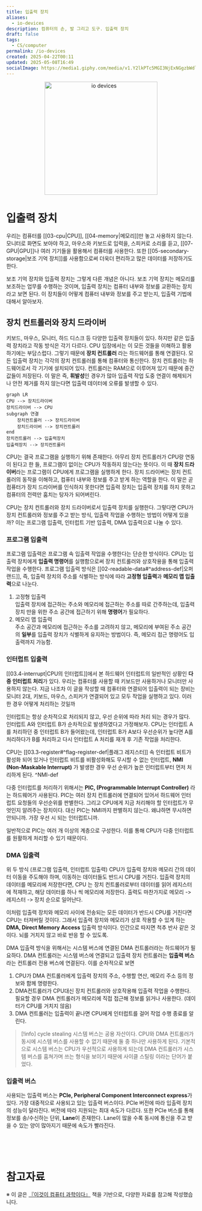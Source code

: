 ```yaml
---
title: 입출력 장치
aliases:
  - io-devices
description: 컴퓨터의 손, 발 그리고 도구. 입출력 장치
draft: false
tags:
  - CS/computer
permalink: /io-devices
created: 2025-04-22T00:11
updated: 2025-05-08T16:49
socialImage: https://media1.giphy.com/media/v1.Y2lkPTc5MGI3NjExNGgzbWdlcjQ4bThnajR1amRpemdnMmkyY3lveTV5c29qZ2F2ajlsMiZlcD12MV9pbnRlcm5hbF9naWZfYnlfaWQmY3Q9Zw/3o6nV0O3Df8yh9oGpq/giphy.gif
---
```

<p align="center">
  <img src="https://media1.giphy.com/media/v1.Y2lkPTc5MGI3NjExNGgzbWdlcjQ4bThnajR1amRpemdnMmkyY3lveTV5c29qZ2F2ajlsMiZlcD12MV9pbnRlcm5hbF9naWZfYnlfaWQmY3Q9Zw/3o6nV0O3Df8yh9oGpq/giphy.gif" alt="io devices" width="300">
</p>

# 입출력 장치

우리는 컴퓨터를 [[03-cpu|CPU]], [[04-memory|메모리]]만 놓고 사용하지 않는다. 모니터로 화면도 보아야 하고, 마우스와 키보드로 입력을, 스피커로 소리를 듣고, [[07-GPU|GPU]]나 여러 기기들을 활용해서 컴퓨터를 사용한다. 또한 [[05-secondary-storage|보조 기억 장치]]를 사용함으로써 더욱더 편리하고 많은 데이터를 저장하기도 한다. 

보조 기억 장치와 입출력 장치는 그렇게 다른 개념은 아니다. 보조 기억 장치는 메모리를 보조하는 업무를 수행하는 것이며, 입출력 장치는 컴퓨터 내부와 정보를 교환하는 장치라고 보면 된다.  이 장치들이 어떻게 컴퓨터 내부와 정보를 주고 받는지, 입출력 기법에 대해서 알아보자.

## 장치 컨트롤러와 장치 드라이버

키보드, 마우스, 모니터, 하드 디스크 등 다양한 입출력 장치들이 있다. 하지만 같은 입출력 장치라고 작동 방식은 각기 다르다. CPU 입장에서는 이 모든 것들을 이해하고 활용하기에는 부담스럽다. 그렇기 때문에 **장치 컨트롤러** 라는 하드웨어를 통해 연결된다. 모든 입출력 장치는 각각의 장치 컨트롤러를 통해 컴퓨터와 통신한다. 장치 컨트롤러는 하드웨어로서 각 기기에 설치되어 있다. 컨트롤러는 RAM으로 이루어져 있기 때문에 중간 값들이 저장된다. 이 말은 즉, **휘발성**인 경우가 많아 입출력 작업 도중 연결이 해제되거나 안전 제거를 하지 않는다면 입출력 데이터에 오류를 발생할 수 있다.

```mermaid
graph LR
CPU --> 장치드라이버
장치드라이버 --> CPU
subgraph 연결
	장치컨트롤러 --> 장치드라이버
	장치드라이버 --> 장치컨트롤러
end
장치컨트롤러 --> 입출력장치
입출력장치 --> 장치컨트롤러
```

CPU는 결국 프로그램을 실행하기 위해 존재한다. 아무리 장치 컨트롤러가 CPU랑 연동이 된다고 한 들, 프로그램이 없이는 CPU가 작동하지 않는다는 뜻이다. 이 때 **장치 드라이버**라는 프로그램이 CPU에게 프로그램을 실행하게 한다. 장치 드라이버는 장치 컨트롤러의 동작을 이해하고, 컴퓨터 내부와 정보를 주고 받게 하는 역할을 한다. 이 말은 곧 컴퓨터가 장치 드라이버를 인식하지 못한다면 입출력 장치는 입출력 장치를 하지 못하고 컴퓨터의 전력만 훔치는 탕자가 되어버린다.

CPU는 장치 컨트롤러와 장치 드라이버로서 입출력 장치를 실행한다. 그렇다면 CPU가 장치 컨트롤러와 정보를 주고 받는 방식, 입출력 작업을 수행하는 방법이 어떻게 있을까? 이는 프로그램 입출력, 인터럽트 기반 입출력, DMA 입출력으로 나눌 수 있다.

### 프로그램 입출력

프로그램 입출력은 프로그램 속 입출력 작업을 수행한다는 단순한 방식이다. CPU는 입출력 장치에게 **입출력 명령어**를 실행함으로써 장치 컨트롤러와 상호작용을 통해 입출력 작업을 수행한다. 프로그램 입출력 방식은 [[02-readable-data#^address-def|오퍼랜드]], 즉, 입출력 장치의 주소를 식별하는 방식에 따라 **고정형 입출력**과 **메모리 맵 입출력**으로 나눈다.

1. 고정형 입출력  
   입출력 장치에 접근하는 주소와 메모리에 접근하는 주소를 따로 간주하는데, 입출력 장치 만을 위한 주소 공간에 접근하기 위해 **명령어**가 필요하다.
2. 메모리 맵 입출력  
   주소 공간과 메모리에 접근하는 주소를 고려하지 않고, 메모리에 부여된 주소 공간의 **일부**를 입출력 장치가 식별하게 유지하는 방법이다. 즉, 메모리 접근 명령어도 입출력까지 가능함.

### 인터럽트 입출력

[[03.4-interrupt|CPU의 인터럽트]]에서 본 하드웨어 인터럽트의 일반적인 상황인 **다중 인터럽트 처리**가 있다. 우리는 컴퓨터를 사용할 때 키보드만 사용하거나 모니터만 사용하지 않는다. 지금 나조차 이 글을 작성할 때 컴퓨터와 연결되어 입출력이 되는 장비는 모니터 2대, 키보드, 마우스, 스피커가 연결되어 있고 모두 작업을 실행하고 있다. 이러한 경우 어떻게 처리하는 것일까

인터럽트는 항상 순차적으로 처리되지 않고, 우선 순위에 따라 처리 되는 경우가 많다. 인터럽트 A와 인터럽트 B가 순차적으로 발생하였다고 가정해보자. CPU는 인터럽트 A를 처리하던 중 인터럽트 B가 들어왔는데, 인터럽트 B가 A보다 우선순위가 높다면 A를 처리하다가 B를 처리하고 다시 인터럽트 A 처리를 재개 후 기존 작업을 처리한다.  

CPU는 [[03.3-register#^flag-register-def|플래그 레지스터]] 속 인터럽트 비트가 활성화 되어 있거나 인터럽트 비트를 비활성화해도 무시할 수 없는 인터럽트, **NMI (Non-Maskable Interrupt)** 가 발생한 경우 우선 순위가 높은 인터럽트부터 먼저 처리하게 된다. ^NMI-def

다중 인터럽트를 처리하기 위해서는 **PIC, (Programmable Interrupt Controller)** 라는 하드웨어가 사용된다. PIC는 여러 장치 컨트롤러에 연결되어 있어서 하드웨어 인터럽트 요청들의 우선순위를 판별한다. 그리고 CPU에게 지금 처리해야 할 인터럽트가 무엇인지 알려주는 장치이다. 대신 PIC는 NMI까지 판별하지 않는다. 왜냐하면 무시하면 안되니까. 가장 우선 시 되는 인터럽트니까.

일반적으로 PIC는 여러 개 이상의 계층으로 구성한다. 이를 통해 CPU가 다중 인터럽트를 원활하게 처리할 수 있기 때문이다.

### DMA 입출력

위 두 방식 (프로그램 입출력, 인터럽트 입출력) CPU가 입출력 장치와 메모리 간의 데이터 이동을 주도해야 하며, 이동하는 데이터들도 반드시 CPU를 거친다. 입출력 장치의 데이터를 메모리에 저장한다면, CPU 는 장치 컨트롤러로부터 데이터를 읽어 레지스터에 적재하고, 해당 데이터를 하나 씩 메모리에 저장한다. 출력도 마찬가지로 메모리 -> 레지스터 -> 장치 순으로 일어난다.

이처럼 입출력 장치와 메모리 사이에 전송되는 모든 데이터가 반드시 CPU를 거친다면 CPU는 터져버릴 것이다. 그래서 입출력 장치와 메모리가 상호 작용할 수 있게 하는  **DMA, Direct Memory Access** 입출력 방식이다. 인간으로 따지면 척추 반사 같은 것이다. 뇌를 거치지 않고 바로 반응 할 수 있도록.

DMA 입출력 방식을 위해서는 시스템 버스에 연결된 DMA 컨트롤러라는 하드웨어가 필요하다. DMA 컨트롤러는 시스템 버스에 연결되고 입출력 장치 컨트롤러는 **입출력 버스**라는 컨트롤러 전용 버스에 연결된다. 이를 순차적으로 보면

1. CPU가 DMA 컨트롤러에게 입출력 장치의 주소, 수행할 연산, 메모리 주소 등의 정보와 함께 명령한다.
2. DMA컨트롤러가 CPU대신 장치 컨트롤러와 상호작용해 입출력 작업을 수행한다. 필요할 경우 DMA 컨트롤러가 메모리에 직접 접근해 정보를 읽거나 사용한다. (데이터가 CPU를 거치지 않음)
3. DMA 컨트롤러는 입출력이 끝나면 CPU에게 인터럽트를 걸어 작업 수행 종료를 알린다.

> [!info] cycle stealing
> 시스템 버스는 공용 자산이다. CPU와 DMA 컨트롤러가 동시에 시스템 버스를 사용할 수 없기 때문에 둘 중 하나만 사용하게 된다. 기본적으로 시스템 버스는 CPU가 우선적으로 사용하게 되는데 DMA 컨트롤러가 시스템 버스를 훔쳐가며 쓰는 형식을 보이기 때문에 사이클 스틸링 이라는 단어가 붙었다.

### 입출력 버스

사용되는 입출력 버스는 **PCIe, Peripheral Component Interconnect express**가 있다. 가장 대중적으로 사용되고 있는 입출력 버스이다. PCIe 버전에 따라 입출력 장치의 성능이 달라진다. 버전에 따라 지원되는 최대 속도가 다르다. 또한 PCIe 버스를 통해 정보를 송/수신하는 단위, **Lane**이 존재한다.  Lane이 많을 수록 동시에 통신을 주고 받을 수 있는 양이 많아지기 때문에 속도가 빨라진다.

</br></br></br>
# 참고자료

※ 이 글은 [『이것이 컴퓨터 과학이다』](https://product.kyobobook.co.kr/detail/S000214014967) 책을 기반으로, 다양한 자료를 참고해 작성했습니다.